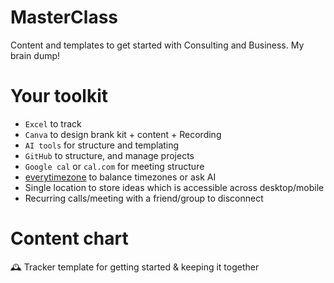 # MasterClass
Content and templates to get started with Consulting and Business. My brain dump!

# Your toolkit

- `Excel` to track
- `Canva` to design brank kit + content + Recording
- `AI tools` for structure and templating 
- `GitHub` to structure, and manage projects
- `Google cal` or `cal.com` for meeting structure
- [everytimezone](https://everytimezone.com/) to balance timezones or ask AI
- Single location to store ideas which is accessible across desktop/mobile 
- Recurring calls/meeting with a friend/group to disconnect


# Content chart
🕰️ Tracker template for getting started & keeping it together 

